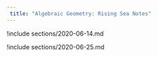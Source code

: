 ```yaml
---
 title: "Algebraic Geometry: Rising Sea Notes"
---
```



!include sections/2020-06-14.md

!include sections/2020-06-25.md

